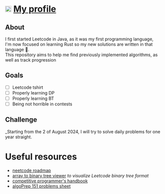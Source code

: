 # <img src="https://zupimages.net/up/21/08/l0ho.png" width="20" height="20">  [My profile](https://leetcode.com/dirdr/)
## About
I first started Leetcode in Java, as it was my first programming language, I'm now focused on learning Rust so my new solutions are written in that language 🦀. \
This repository aims to help me find previously implemented algorithms, as well as track progression

## Goals
- [ ] Leetcode tshirt
- [ ] Properly learning DP
- [ ] Properly learning BT
- [ ] Being not horrible in contests

## Challenge
_Starting from the 2 of August 2024, I will try to solve daily problems for one year straight.

# Useful resources
- [neetcode roadmap](https://neetcode.io/roadmap)
- [array to binary tree viewer](https://eniac00.github.io/btv/) _to visualize Leetcode binary tree format_
- [competitive programmer's handbook](https://cses.fi/book/book.pdf)
- [algoPrep 151 problems sheet](https://docs.google.com/spreadsheets/d/1kyHfGGaLTzWspcqMUUS5Httmip7t8LJB0P-uPrRLGos/edit#gid=0)

